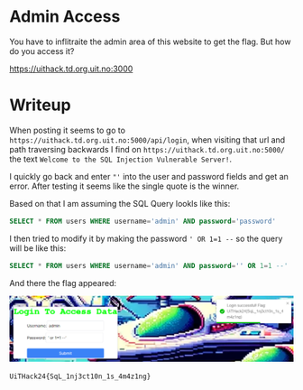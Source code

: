 # Admin Access

You have to inflitraite the admin area of this website to get the flag. But how do you access it?

https://uithack.td.org.uit.no:3000

# Writeup

When posting it seems to go to `https://uithack.td.org.uit.no:5000/api/login`, when visiting that url and path traversing backwards I find on `https://uithack.td.org.uit.no:5000/` the text `Welcome to the SQL Injection Vulnerable Server!`. 

I quickly go back and enter `"'` into the user and password fields and get an error. After testing it seems like the single quote is the winner.

Based on that I am assuming the SQL Query lookls like this:

```sql
SELECT * FROM users WHERE username='admin' AND password='password'
```

I then tried to modify it by making the password `' OR 1=1 --` so the query will be like this:

```sql
SELECT * FROM users WHERE username='admin' AND password='' OR 1=1 --'
```

And there the flag appeared: 

![Alt text](image.png)


```
UiTHack24{SqL_1nj3ct10n_1s_4m4z1ng}
```